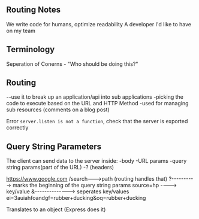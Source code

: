 ## Routing Notes

We write code for humans, optimize readability
A developer I'd like to have on my team

## Terminology

Seperation of Conerns - "Who should be doing this?"

## Routing

--use it to break up an application/api into sub applications
-picking the code to execute based on the URL and HTTP Method
-used for managing sub resources (comments on a blog post)

Error `server.listen is not a function`, check that the server is exported correctly

## Query String Parameters 

The client can send data to the server inside:
-body
-URL params
-query string params(part of the URL)
-? (headers)

https://www.google.com
/search--->path (routing handles that)
?----------> marks the beginning of the query string params
source=hp ----> key/value
&--------------> seperates key/values
ei=3auiahfoandgf=rubber+ducking&oq=rubber+ducking

Translates to an object (Express does it)
